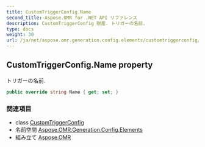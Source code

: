 ```yaml
---
title: CustomTriggerConfig.Name
second_title: Aspose.OMR for .NET API リファレンス
description: CustomTriggerConfig 財産. トリガーの名前.
type: docs
weight: 30
url: /ja/net/aspose.omr.generation.config.elements/customtriggerconfig/name/
---
```

## CustomTriggerConfig.Name property

トリガーの名前.

```csharp
public override string Name { get; set; }
```

### 関連項目

* class [CustomTriggerConfig](../)
* 名前空間 [Aspose.OMR.Generation.Config.Elements](../../customtriggerconfig/)
* 組み立て [Aspose.OMR](../../../)


